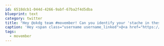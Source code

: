 ```yaml
---
id: 6518dcb1-044d-4266-9abf-67ba2f4d5dba
blueprint: text
category: twitter
title: "Hey @okdg team #movember! Can you identify your 'stache in these awesome shots by @jaycevdl?..."
caption: 'Hey <span class="username username_linked">@<a href="https://twitter.com/okdg" title="OKDG">okdg</a></span> team <span class="hashtag hashtag_local">#<a href="http://tweettemp.darylchymko.ca/?tag=movember">movember</a>! Can you identify your ''stache in these awesome shots by @jaycevdl?...'
tags:
  - movember
---
```

